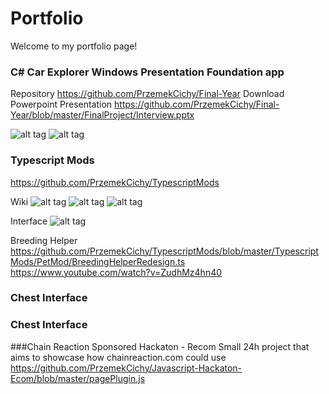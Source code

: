 # Portfolio

Welcome to my portfolio page!


### C# Car Explorer Windows Presentation Foundation app
Repository https://github.com/PrzemekCichy/Final-Year
Download Powerpoint Presentation https://github.com/PrzemekCichy/Final-Year/blob/master/FinalProject/Interview.pptx

![alt tag](http://i.imgur.com/e7uqlL1.png)
![alt tag](http://i.imgur.com/HeVwmzX.png)


### Typescript Mods
https://github.com/PrzemekCichy/TypescriptMods

Wiki
![alt tag](http://i.imgur.com/U55GDLi.png)
![alt tag](http://i.imgur.com/1xixqpG.png)
![alt tag](http://i.imgur.com/Bgau3wK.png)

Interface
![alt tag](http://i.imgur.com/aUEXltd.png)

Breeding Helper
https://github.com/PrzemekCichy/TypescriptMods/blob/master/TypescriptMods/PetMod/BreedingHelperRedesign.ts
https://www.youtube.com/watch?v=ZudhMz4hn40

### Chest Interface



### Chest Interface


###Chain Reaction Sponsored Hackaton - Recom
Small 24h project that aims to showcase how chainreaction.com could use 
https://github.com/PrzemekCichy/Javascript-Hackaton-Ecom/blob/master/pagePlugin.js
